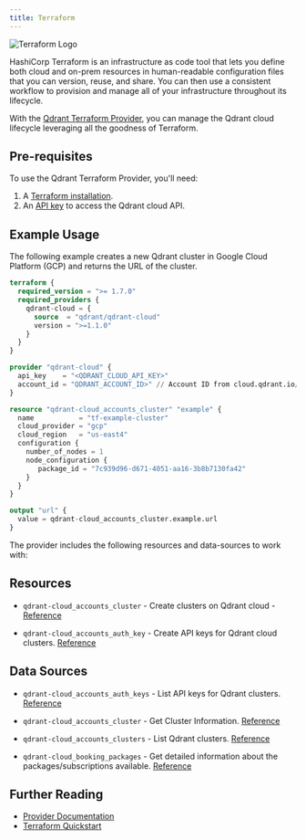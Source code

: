 ```yaml
---
title: Terraform
---
```


![Terraform Logo](/documentation/platforms/terraform/terraform.png)

HashiCorp Terraform is an infrastructure as code tool that lets you define both cloud and on-prem resources in human-readable configuration files that you can version, reuse, and share. You can then use a consistent workflow to provision and manage all of your infrastructure throughout its lifecycle.

With the [Qdrant Terraform Provider](https://registry.terraform.io/providers/qdrant/qdrant-cloud/latest), you can manage the Qdrant cloud lifecycle leveraging all the goodness of Terraform.

## Pre-requisites

To use the Qdrant Terraform Provider, you'll need:

1. A [Terraform installation](https://developer.hashicorp.com/terraform/install).
2. An [API key](/documentation/qdrant-cloud-api/#authentication-connecting-to-cloud-api) to access the Qdrant cloud API.

## Example Usage

The following example creates a new Qdrant cluster in Google Cloud Platform (GCP) and returns the URL of the cluster.

```terraform
terraform {
  required_version = ">= 1.7.0"
  required_providers {
    qdrant-cloud = {
      source  = "qdrant/qdrant-cloud"
      version = ">=1.1.0"
    }
  }
}

provider "qdrant-cloud" {
  api_key    = "<QDRANT_CLOUD_API_KEY>"
  account_id = "QDRANT_ACCOUNT_ID>" // Account ID from cloud.qdrant.io/accounts/<QDRANT_ACCOUNT_ID>/ (can be overriden on resource level)
}

resource "qdrant-cloud_accounts_cluster" "example" {
  name           = "tf-example-cluster"
  cloud_provider = "gcp"
  cloud_region   = "us-east4"
  configuration {
    number_of_nodes = 1
    node_configuration {
       package_id = "7c939d96-d671-4051-aa16-3b8b7130fa42"
    }
  }
}

output "url" {
  value = qdrant-cloud_accounts_cluster.example.url
}
```

The provider includes the following resources and data-sources to work with:

## Resources

- `qdrant-cloud_accounts_cluster` - Create clusters on Qdrant cloud - [Reference](https://github.com/qdrant/terraform-provider-qdrant-cloud/blob/main/docs/resources/accounts_cluster.md)

- `qdrant-cloud_accounts_auth_key` - Create API keys for Qdrant cloud clusters. [Reference](https://github.com/qdrant/terraform-provider-qdrant-cloud/blob/main/docs/resources/accounts_auth_key.md)

## Data Sources

- `qdrant-cloud_accounts_auth_keys` - List API keys for Qdrant clusters. [Reference](https://github.com/qdrant/terraform-provider-qdrant-cloud/blob/main/docs/data-sources/accounts_auth_keys.md)

- `qdrant-cloud_accounts_cluster` - Get Cluster Information. [Reference](https://github.com/qdrant/terraform-provider-qdrant-cloud/blob/main/docs/data-sources/accounts_cluster.md)

- `qdrant-cloud_accounts_clusters` - List Qdrant clusters. [Reference](https://github.com/qdrant/terraform-provider-qdrant-cloud/blob/main/docs/data-sources/accounts_clusters.md)

- `qdrant-cloud_booking_packages` - Get detailed information about the packages/subscriptions available. [Reference](https://github.com/qdrant/terraform-provider-qdrant-cloud/blob/main/docs/data-sources/booking_packages.md)

## Further Reading

- [Provider Documentation](https://registry.terraform.io/providers/qdrant/qdrant-cloud/latest/docs)
- [Terraform Quickstart](https://developer.hashicorp.com/terraform/tutorials)
